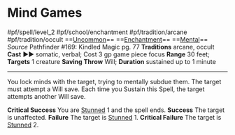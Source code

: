 # Mind Games
#pf/spell/level_2 #pf/school/enchantment #pf/tradition/arcane #pf/tradition/occult
==[Uncommon](../../../Traits/Uncommon.md)== ==[Enchantment](../../../Traits/Enchantment.md)== ==[Mental](../../../Traits/Mental.md)==
*Source* Pathfinder #169: Kindled Magic pg. 77
**Traditions** arcane, occult
**Cast** ►► somatic, verbal; Cost 3 gp game piece focus
**Range** 30 feet; **Targets** 1 creature
**Saving Throw** Will; **Duration** sustained up to 1 minute

---
You lock minds with the target, trying to mentally subdue them. The target must attempt a Will save. Each time you Sustain this Spell, the target attempts another Will save.

**Critical Success** You are [Stunned](../../../Conditions/Stunned.md) 1 and the spell ends.
**Success** The target is unaffected.
**Failure** The target is [Stunned](../../../Conditions/Stunned.md) 1.
**Critical Failure** The target is [Stunned](../../../Conditions/Stunned.md) 2.